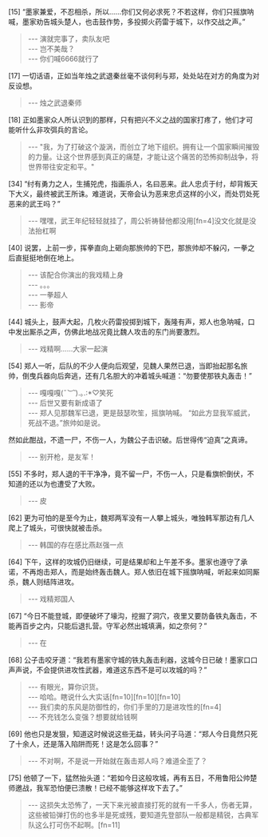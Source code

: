 
[15] “墨家兼爱，不忍相杀，所以……你们又何必求死？不若这样，你们只摇旗呐喊，墨家劝告城头楚人，也击鼓作势，多投掷火药雷于城下，以作交战之声。”
>--- 演就完事了，卖队友吧<br>
>--- 岂不美哉？<br>
>--- 你们喊6666就行了<br>

[17] 一切话语，正如当年烛之武退秦丝毫不谈何利与郑，处处站在对方的角度为对反设想。
>--- 烛之武退秦师<br>

[18] 正如墨家众人所认识到的那样，只有把兴不义之战的国家打疼了，他们才可能听什么非攻弭兵的言论。
>--- "我，为了打破这个漩涡，而创立了地下组织。拥有让一个国家瞬间摧毁的力量。让这个世界感到真正的痛楚，才能让这个痛苦的恐怖抑制战争，将世界带往安定和平。"<br>

[34] “纣有勇力之人，生捕兕虎，指画杀人，名曰恶来。此人忠贞于纣，却背叛天下大义，最终被武王所诛。难道说，天帝会认为恶来忠贞这样的小义，而处罚处死恶来的武王吗？”
>--- 嘿嘿，武王年纪轻轻就挂了，周公祈祷替他都没用[fn=4]没文化就是没法抬杠啊<br>

[40] 说罢，上前一步，挥拳直向上砸向那旅帅的下巴，那旅帅却不躲闪，一拳之后直挺挺地倒在地上。
>--- 该配合你演出的我戏精上身<br>
>--- 。。。<br>
>--- 一拳超人<br>
>--- 影帝<br>

[44] 城头上，鼓声大起，几枚火药雷投掷到城下，轰隆有声，郑人也急呐喊，口中发出厮杀之声，仿佛此地战况竟比魏人攻击的东门尚要激烈。
>--- 戏精啊……大家一起演<br>

[54] 郑人一听，后队的不少人便向后观望，见魏人果然已退，当即抬起那名旅帅，倒曳兵器向后奔逃，还有几名胆大的冲着城头喊道：“勿要使那铁丸轰击！”
>--- 嘎嘎嘎(*˘︶˘*).｡.:*♡笑死<br>
>--- 后世又要有新成语了<br>
>--- 郑人见那魏军已退，更是鼓瑟吹笙，摇旗呐喊。
“如此方显我军威武，死战不退。”旅帅如是说。

然如此酣战，不遗一尸，不伤一人，为魏公子击识破。后世得传“迫真”之真谛。<br>
>--- 别开枪，是友军！<br>

[55] 不多时，郑人退的干干净净，竟不留一尸，不伤一人，只是看旗帜倒伏，不知道的还以为也遭受了大败。
>--- 皮<br>

[62] 更为可怕的是至今为止，魏郑两军没有一人攀上城头，唯独韩军那边有几人爬上了城头，可很快就被击杀。
>--- 韩国的存在感比燕赵强一点<br>

[64] 下午，这样的攻城仍旧继续，可是结果却和上午差不多。墨家也遵守了承诺，不再炮击郑人，而是始终轰击魏人。郑人依旧在城下摇旗呐喊，听起来如同厮杀，魏人则结阵进攻。
>--- 戏精郑国人<br>

[67] “今日不能登城，即便破坏了壕沟，挖掘了洞穴，夜里又要防备铁丸轰击，不能再百步之内，只能后退扎营。守军必然出城填满，如之奈何？”
>--- 在<br>

[68] 公子击咬牙道：“我若有墨家守城的铁丸轰击利器，这城今日已破！墨家口口声声说，不会提供进攻性武器，难道这东西不是可以攻城的吗？”
>--- 有眼光，算你识货。<br>
>--- 哈哈。瞎说什么大实话[fn=10][fn=10][fn=10]<br>
>--- 我们卖的东风是防御性的，你们手里的刀是进攻性的[fn=4]<br>
>--- 不充钱怎么变强？想要就给钱啊<br>

[69] 他也只是发狠，知道这时候说这些无益，转头问子马道：“郑人今日竟然只死了十余人，还是落入陷阱而死！这是怎么回事？”
>--- 不对啊，不是说一开始就在轰击郑人吗？难道全歪了？<br>

[75] 他顿了一下，猛然抬头道：“若如今日这般攻城，再有五日，不用鲁阳公帅楚师邀战，我军恐怕便已溃散！已经不能够这样攻下去了。”
>--- 这损失太恐怖了，一天下来光被直接打死的就有一千多人，伤者无算，这些被铅弹打伤的也多半是死或残，要知道先登部队一般都是精锐，古典军队这么打可伤不起啊。[fn=11]<br>
